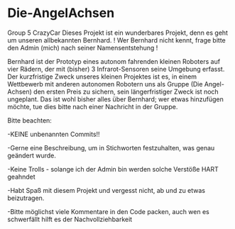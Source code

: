 # Die-AngelAchsen
Group 5 CrazyCar
Dieses Projekt ist ein wunderbares Projekt, denn es geht um unseren allbekannten Bernhard.
! Wer Bernhard nicht kennt, frage bitte den Admin (mich) nach seiner Namensentstehung !

Bernhard ist der Prototyp eines autonom fahrenden kleinen Roboters auf vier Rädern, der mit (bisher) 3 Infrarot-Sensoren
seine Umgebung erfasst.
Der kurzfristige Zweck unseres kleinen Projektes ist es, in einem Wettbewerb mit anderen autonomen Robotern uns als Gruppe
(Die Angel-Achsen) den ersten Preis zu sichern, sein längerfristiger Zweck ist noch ungeplant.
Das ist wohl bisher alles über Bernhard; wer etwas hinzufügen möchte, tue dies bitte nach einer Nachricht in der Gruppe.

Bitte beachten:

-KEINE unbenannten Commits!!

-Gerne eine Beschreibung, um in Stichworten festzuhalten, was genau geändert wurde.

-Keine Trolls - solange ich der Admin bin werden solche Verstöße HART geahndet

-Habt Spaß mit diesem Projekt und vergesst nicht, ab und zu etwas beizutragen.

-Bitte möglichst viele Kommentare in den Code packen, auch wen es schwerfällt hilft es der Nachvollziehbarkeit
